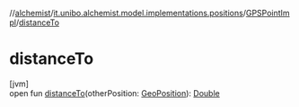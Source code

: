//[alchemist](../../../index.md)/[it.unibo.alchemist.model.implementations.positions](../index.md)/[GPSPointImpl](index.md)/[distanceTo](distance-to.md)

# distanceTo

[jvm]\
open fun [distanceTo](distance-to.md)(otherPosition: [GeoPosition](../../it.unibo.alchemist.model.interfaces/-geo-position/index.md)): [Double](https://kotlinlang.org/api/latest/jvm/stdlib/kotlin/-double/index.html)
